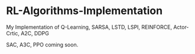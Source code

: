 # RL-Algorithms-Implementation
My Implementation of Q-Learning, SARSA, LSTD, LSPI, REINFORCE, Actor-Crtic, A2C, DDPG


SAC, A3C, PPO coming soon.
